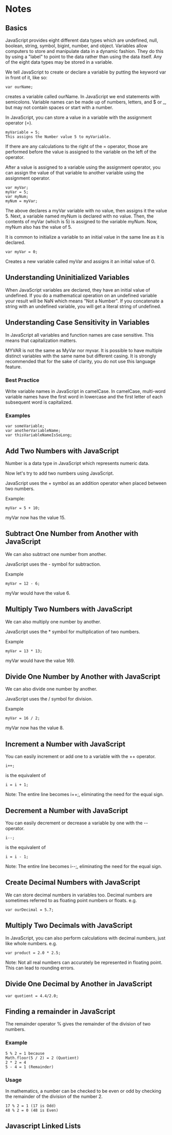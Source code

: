 # Notes

## Basics

JavaScript provides eight different data types which are undefined, null, boolean, string, symbol, bigint, number, and object.
Variables allow computers to store and manipulate data in a dynamic fashion. They do this by using a "label" to point to the 
data rather than using the data itself. Any of the eight data types may be stored in a variable.

We tell JavaScript to create or declare a variable by putting the keyword var in front of it, like so:
```
var ourName;
```
creates a variable called ourName. In JavaScript we end statements with semicolons. Variable names can be made 
up of numbers, letters, and $ or _, but may not contain spaces or start with a number.

In JavaScript, you can store a value in a variable with the assignment operator (=).
```
myVariable = 5;
This assigns the Number value 5 to myVariable.
```
If there are any calculations to the right of the = operator, those are performed before the value is assigned to the variable on the left of the operator.

After a value is assigned to a variable using the assignment operator, you can assign the value of that variable to another variable using the assignment operator.
```
var myVar;
myVar = 5;
var myNum;
myNum = myVar;
```
The above declares a myVar variable with no value, then assigns it the value 5. Next, a variable named myNum is declared with no value. Then, the contents of myVar (which is 5) is assigned to the variable myNum. Now, myNum also has the value of 5.

It is common to initialize a variable to an initial value in the same line as it is declared.
```
var myVar = 0;
```
Creates a new variable called myVar and assigns it an initial value of 0.

## Understanding Uninitialized Variables

When JavaScript variables are declared, they have an initial value of undefined. If you do a mathematical operation on an undefined variable your result will be NaN which means "Not a Number". If you concatenate a string with an undefined variable, you will get a literal string of undefined.

## Understanding Case Sensitivity in Variables

In JavaScript all variables and function names are case sensitive. This means that capitalization matters.

MYVAR is not the same as MyVar nor myvar. It is possible to have multiple distinct variables with the same name but different casing. It is strongly recommended that for the sake of clarity, you do not use this language feature.

### Best Practice

Write variable names in JavaScript in camelCase. In camelCase, multi-word variable names have the first word in lowercase and the first letter of each subsequent word is capitalized.

### Examples
```
var someVariable;
var anotherVariableName;
var thisVariableNameIsSoLong;
```
## Add Two Numbers with JavaScript

Number is a data type in JavaScript which represents numeric data.

Now let's try to add two numbers using JavaScript.

JavaScript uses the + symbol as an addition operator when placed between two numbers.

Example:
```
myVar = 5 + 10;
```
myVar now has the value 15.

## Subtract One Number from Another with JavaScript

We can also subtract one number from another.

JavaScript uses the - symbol for subtraction.

Example
```
myVar = 12 - 6;
```
myVar would have the value 6.

## Multiply Two Numbers with JavaScript

We can also multiply one number by another.

JavaScript uses the * symbol for multiplication of two numbers.

Example
```
myVar = 13 * 13;
```
myVar would have the value 169.

## Divide One Number by Another with JavaScript

We can also divide one number by another.

JavaScript uses the / symbol for division.

Example
```
myVar = 16 / 2;
```
myVar now has the value 8.

## Increment a Number with JavaScript

You can easily increment or add one to a variable with the ++ operator.
```
i++;
```
is the equivalent of
```
i = i + 1;
```
Note: The entire line becomes i++;, eliminating the need for the equal sign.

## Decrement a Number with JavaScript

You can easily decrement or decrease a variable by one with the -- operator.
```
i--;
```
is the equivalent of
```
i = i - 1;
```
Note: The entire line becomes i--;, eliminating the need for the equal sign.

## Create Decimal Numbers with JavaScript

We can store decimal numbers in variables too. Decimal numbers are sometimes referred to as floating point numbers or floats.
e.g.
```
var ourDecimal = 5.7;
```

## Multiply Two Decimals with JavaScript

In JavaScript, you can also perform calculations with decimal numbers, just like whole numbers.
e.g.
```
var product = 2.0 * 2.5;
```

Note: Not all real numbers can accurately be represented in floating point. This can lead to rounding errors.

## Divide One Decimal by Another in JavaScript
```
var quotient = 4.4/2.0;
```

## Finding a remainder in JavaScript

The remainder operator % gives the remainder of the division of two numbers.
### Example
```
5 % 2 = 1 because
Math.floor(5 / 2) = 2 (Quotient)
2 * 2 = 4
5 - 4 = 1 (Remainder)
```
### Usage
In mathematics, a number can be checked to be even or odd by checking the remainder of the division of the number 2.
```
17 % 2 = 1 (17 is Odd)
48 % 2 = 0 (48 is Even)
```
## Javascript Linked Lists
